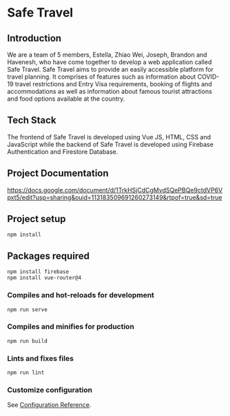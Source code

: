 # Safe Travel

## Introduction
We are a team of 5 members, Estella, Zhiao Wei, Joseph, Brandon and Havenesh, who have come together to develop a web application called Safe Travel. Safe Travel aims to provide an easily accessible platform for travel planning. It comprises of features such as information about COVID-19 travel restrictions and Entry Visa requirements, booking of flights and accommodations as well as information about famous tourist attractions and food options available at the country.

## Tech Stack
The frontend of Safe Travel is developed using Vue JS, HTML, CSS and JavaScript while the backend of Safe Travel is developed using Firebase Authentication and Firestore Database.

## Project Documentation
https://docs.google.com/document/d/1TrkHSjCdCgMvdSQePBQe9ctdVP6Vpxt5/edit?usp=sharing&ouid=113183509691260273149&rtpof=true&sd=true

## Project setup
```
npm install
```

## Packages required
```
npm install firebase
npm install vue-router@4
```

### Compiles and hot-reloads for development
```
npm run serve
```

### Compiles and minifies for production
```
npm run build
```

### Lints and fixes files
```
npm run lint
```

### Customize configuration
See [Configuration Reference](https://cli.vuejs.org/config/).
